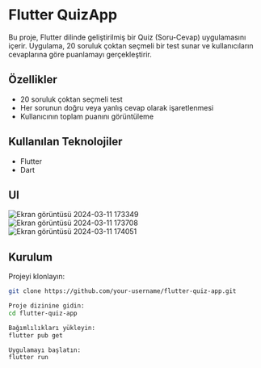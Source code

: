 # Flutter QuizApp

Bu proje, Flutter dilinde geliştirilmiş bir Quiz (Soru-Cevap) uygulamasını içerir. Uygulama, 20 soruluk çoktan seçmeli bir test sunar ve kullanıcıların cevaplarına göre puanlamayı gerçekleştirir.

## Özellikler

- 20 soruluk çoktan seçmeli test
- Her sorunun doğru veya yanlış cevap olarak işaretlenmesi
- Kullanıcının toplam puanını görüntüleme

## Kullanılan Teknolojiler

- Flutter
- Dart

 ## UI
![Ekran görüntüsü 2024-03-11 173349](https://github.com/haticesenadere/QuizApp/assets/146968990/8431427e-7a1f-4aa3-a80e-4f601dc6e994) ![Ekran görüntüsü 2024-03-11 173708](https://github.com/haticesenadere/QuizApp/assets/146968990/4d7ee8ab-7a95-4109-be69-c66a15752e4c) ![Ekran görüntüsü 2024-03-11 174051](https://github.com/haticesenadere/QuizApp/assets/146968990/52690d8f-dab5-43e6-993a-c87393aefa13)

## Kurulum
Projeyi klonlayın:
```bash
git clone https://github.com/your-username/flutter-quiz-app.git

Proje dizinine gidin:
cd flutter-quiz-app

Bağımlılıkları yükleyin:
flutter pub get

Uygulamayı başlatın:
flutter run





